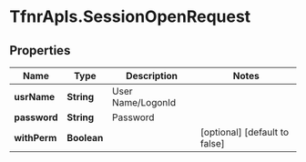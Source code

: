 # TfnrApIs.SessionOpenRequest

## Properties
Name | Type | Description | Notes
------------ | ------------- | ------------- | -------------
**usrName** | **String** | User Name/LogonId | 
**password** | **String** | Password | 
**withPerm** | **Boolean** |  | [optional] [default to false]


